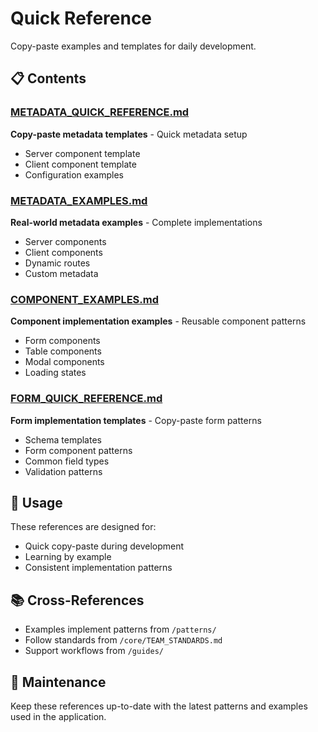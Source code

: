 # Quick Reference

Copy-paste examples and templates for daily development.

## 📋 Contents

### [METADATA_QUICK_REFERENCE.md](METADATA_QUICK_REFERENCE.md)

**Copy-paste metadata templates** - Quick metadata setup

- Server component template
- Client component template
- Configuration examples

### [METADATA_EXAMPLES.md](METADATA_EXAMPLES.md)

**Real-world metadata examples** - Complete implementations

- Server components
- Client components
- Dynamic routes
- Custom metadata

### [COMPONENT_EXAMPLES.md](COMPONENT_EXAMPLES.md)

**Component implementation examples** - Reusable component patterns

- Form components
- Table components
- Modal components
- Loading states

### [FORM_QUICK_REFERENCE.md](FORM_QUICK_REFERENCE.md)

**Form implementation templates** - Copy-paste form patterns

- Schema templates
- Form component patterns
- Common field types
- Validation patterns

## 🎯 Usage

These references are designed for:

- Quick copy-paste during development
- Learning by example
- Consistent implementation patterns

## 📚 Cross-References

- Examples implement patterns from `/patterns/`
- Follow standards from `/core/TEAM_STANDARDS.md`
- Support workflows from `/guides/`

## 🔧 Maintenance

Keep these references up-to-date with the latest patterns and examples used in the application.
